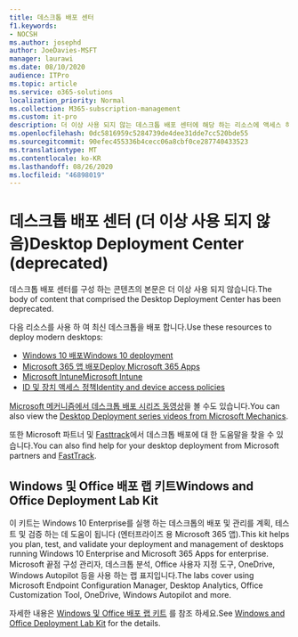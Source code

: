 ```yaml
---
title: 데스크톱 배포 센터
f1.keywords:
- NOCSH
ms.author: josephd
author: JoeDavies-MSFT
manager: laurawi
ms.date: 08/10/2020
audience: ITPro
ms.topic: article
ms.service: o365-solutions
localization_priority: Normal
ms.collection: M365-subscription-management
ms.custom: it-pro
description: 더 이상 사용 되지 않는 데스크톱 배포 센터에 해당 하는 리소스에 액세스 하는 방법
ms.openlocfilehash: 0dc5816959c5284739de4dee31dde7cc520bde55
ms.sourcegitcommit: 90efec455336b4cecc06a8cbf0ce287740433523
ms.translationtype: MT
ms.contentlocale: ko-KR
ms.lasthandoff: 08/26/2020
ms.locfileid: "46898019"
---
```

# <a name="desktop-deployment-center-deprecated"></a><span data-ttu-id="c879f-103">데스크톱 배포 센터 (더 이상 사용 되지 않음)</span><span class="sxs-lookup"><span data-stu-id="c879f-103">Desktop Deployment Center (deprecated)</span></span>

<span data-ttu-id="c879f-104">데스크톱 배포 센터를 구성 하는 콘텐츠의 본문은 더 이상 사용 되지 않습니다.</span><span class="sxs-lookup"><span data-stu-id="c879f-104">The body of content that comprised the Desktop Deployment Center has been deprecated.</span></span> 

<span data-ttu-id="c879f-105">다음 리소스를 사용 하 여 최신 데스크톱을 배포 합니다.</span><span class="sxs-lookup"><span data-stu-id="c879f-105">Use these resources to deploy modern desktops:</span></span>

- [<span data-ttu-id="c879f-106">Windows 10 배포</span><span class="sxs-lookup"><span data-stu-id="c879f-106">Windows 10 deployment</span></span>](https://docs.microsoft.com/windows/deployment/)
- [<span data-ttu-id="c879f-107">Microsoft 365 앱 배포</span><span class="sxs-lookup"><span data-stu-id="c879f-107">Deploy Microsoft 365 Apps</span></span>](https://docs.microsoft.com/deployoffice/deployment-guide-microsoft-365-apps)
- [<span data-ttu-id="c879f-108">Microsoft Intune</span><span class="sxs-lookup"><span data-stu-id="c879f-108">Microsoft Intune</span></span>](https://docs.microsoft.com/mem/intune/fundamentals/planning-guide)
- [<span data-ttu-id="c879f-109">ID 및 장치 액세스 정책</span><span class="sxs-lookup"><span data-stu-id="c879f-109">Identity and device access policies</span></span>](microsoft-365-policies-configurations.md)

<span data-ttu-id="c879f-110">[Microsoft 메커니즘에서 데스크톱 배포 시리즈 동영상](https://www.aka.ms/watchhowtoshift)을 볼 수도 있습니다.</span><span class="sxs-lookup"><span data-stu-id="c879f-110">You can also view the [Desktop Deployment series videos from Microsoft Mechanics](https://www.aka.ms/watchhowtoshift).</span></span>

<span data-ttu-id="c879f-111">또한 Microsoft 파트너 및 [Fasttrack](https://www.microsoft.com/fasttrack/microsoft-365)에서 데스크톱 배포에 대 한 도움말을 찾을 수 있습니다.</span><span class="sxs-lookup"><span data-stu-id="c879f-111">You can also find help for your desktop deployment from Microsoft partners and [FastTrack](https://www.microsoft.com/fasttrack/microsoft-365).</span></span>

## <a name="windows-and-office-deployment-lab-kit"></a><span data-ttu-id="c879f-112">Windows 및 Office 배포 랩 키트</span><span class="sxs-lookup"><span data-stu-id="c879f-112">Windows and Office Deployment Lab Kit</span></span>

<span data-ttu-id="c879f-113">이 키트는 Windows 10 Enterprise를 실행 하는 데스크톱의 배포 및 관리를 계획, 테스트 및 검증 하는 데 도움이 됩니다 (엔터프라이즈 용 Microsoft 365 앱).</span><span class="sxs-lookup"><span data-stu-id="c879f-113">This kit helps you plan, test, and validate your deployment and management of desktops running Windows 10 Enterprise and Microsoft 365 Apps for enterprise.</span></span> <span data-ttu-id="c879f-114">Microsoft 끝점 구성 관리자, 데스크톱 분석, Office 사용자 지정 도구, OneDrive, Windows Autopilot 등을 사용 하는 랩 표지입니다.</span><span class="sxs-lookup"><span data-stu-id="c879f-114">The labs cover using Microsoft Endpoint Configuration Manager, Desktop Analytics, Office Customization Tool, OneDrive, Windows Autopilot and more.</span></span>

<span data-ttu-id="c879f-115">자세한 내용은 [Windows 및 Office 배포 랩 키트](modern-desktop-deployment-and-management-lab.md) 를 참조 하세요.</span><span class="sxs-lookup"><span data-stu-id="c879f-115">See [Windows and Office Deployment Lab Kit](modern-desktop-deployment-and-management-lab.md) for the details.</span></span>
